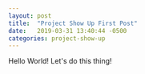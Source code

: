 ```yaml
---
layout: post
title:  "Project Show Up First Post"
date:   2019-03-31 13:40:44 -0500
categories: project-show-up
---
```

Hello World! Let's do this thing!